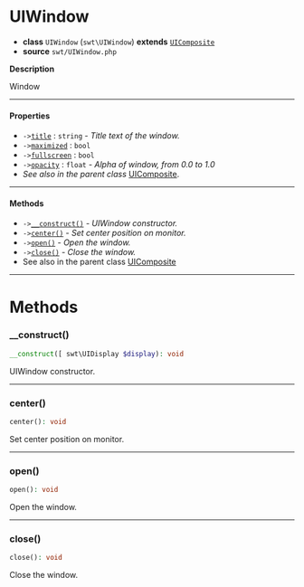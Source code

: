 # UIWindow

- **class** `UIWindow` (`swt\UIWindow`) **extends** [`UIComposite`](https://github.com/jphp-compiler/jphp-swt-ext/blob/master/api-docs/classes/swt/UIComposite.md)
- **source** `swt/UIWindow.php`

**Description**

Window

---

#### Properties

- `->`[`title`](#prop-title) : `string` - _Title text of the window._
- `->`[`maximized`](#prop-maximized) : `bool`
- `->`[`fullscreen`](#prop-fullscreen) : `bool`
- `->`[`opacity`](#prop-opacity) : `float` - _Alpha of window, from 0.0 to 1.0_
- *See also in the parent class* [UIComposite](https://github.com/jphp-compiler/jphp-swt-ext/blob/master/api-docs/classes/swt/UIComposite.md).

---

#### Methods

- `->`[`__construct()`](#method-__construct) - _UIWindow constructor._
- `->`[`center()`](#method-center) - _Set center position on monitor._
- `->`[`open()`](#method-open) - _Open the window._
- `->`[`close()`](#method-close) - _Close the window._
- See also in the parent class [UIComposite](https://github.com/jphp-compiler/jphp-swt-ext/blob/master/api-docs/classes/swt/UIComposite.md)

---
# Methods

<a name="method-__construct"></a>

### __construct()
```php
__construct([ swt\UIDisplay $display): void
```
UIWindow constructor.

---

<a name="method-center"></a>

### center()
```php
center(): void
```
Set center position on monitor.

---

<a name="method-open"></a>

### open()
```php
open(): void
```
Open the window.

---

<a name="method-close"></a>

### close()
```php
close(): void
```
Close the window.